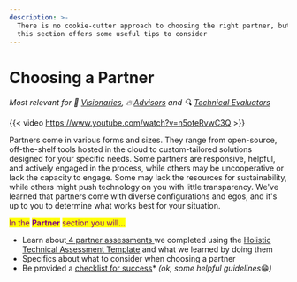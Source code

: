 ```yaml
---
description: >-
  There is no cookie-cutter approach to choosing the right partner, but we hope
  this section offers some useful tips to consider
---
```


# Choosing a Partner

<i>Most relevant for 💭 [Visionaries](../get-started.md#visionaries), 🔥 [Advisors](../get-started.md#advisors) and 🔍 [Technical Evaluators](../get-started.md#technical-evaluators)
</i>

{{< video https://www.youtube.com/watch?v=n5oteRvwC3Q >}}

Partners come in various forms and sizes. They range from open-source, off-the-shelf tools hosted in the cloud to custom-tailored solutions designed for your specific needs. Some partners are responsive, helpful, and actively engaged in the process, while others may be uncooperative or lack the capacity to engage. Some may lack the resources for sustainability, while others might push technology on you with little transparency. We've learned that partners come with diverse configurations and egos, and it's up to you to determine what works best for your situation.

<mark style="color:purple;">In the</mark> <mark style="color:purple;"></mark><mark style="color:purple;">**Partner**</mark> <mark style="color:purple;"></mark><mark style="color:purple;">section you will...</mark>

* Learn about[ 4 partner assessments ](partner-assessments/)we completed using the [Holistic Technical Assessment Template](../process/evaluation-template.md) and what we learned by doing them
* Specifics about what to consider when choosing a partner
* Be provided a [checklist for success](checklist-for-success.md)\* _(ok, some helpful guidelines_😁_)_

